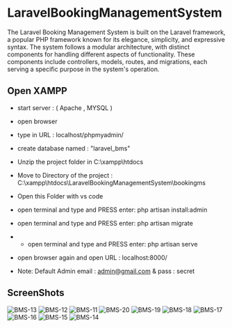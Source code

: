 # LaravelBookingManagementSystem
 The Laravel Booking Management System is built on the Laravel framework, a popular PHP framework known for its elegance, simplicity, and expressive syntax. The system follows a modular architecture, with distinct components for handling different aspects of functionality. These components include controllers, models, routes, and migrations, each serving a specific purpose in the system's operation.

## Open XAMPP 
* start server : ( Apache , MYSQL )
* open browser
* type in URL : localhost/phpmyadmin/
* create database named : "laravel_bms"

* Unzip the project folder in C:\xampp\htdocs
* Move to Directory of the project : C:\xampp\htdocs\LaravelBookingManagementSystem\bookingms 
* Open this Folder with vs code

* open terminal and type and PRESS enter: php artisan install:admin
* open terminal and type and PRESS enter: php artisan migrate
* * open terminal and type and PRESS enter: php artisan serve
* open browser again and open URL : localhost:8000/

* Note: Default Admin email : admin@gmail.com  &  pass : secret

## ScreenShots

![BMS-13](https://github.com/user-attachments/assets/c3dc545d-c24a-4768-85b8-605806d479d8)
![BMS-12](https://github.com/user-attachments/assets/d526ce72-70a5-4d17-b586-b4d6914b7157)
![BMS-11](https://github.com/user-attachments/assets/f9a4ff1f-e5c6-48b6-901f-e87ff41db812)
![BMS-20](https://github.com/user-attachments/assets/9619a0c0-4c67-4860-91a3-f9e3363284d3)
![BMS-19](https://github.com/user-attachments/assets/731191e2-90d8-4d72-90d4-58bcbdbe1864)
![BMS-18](https://github.com/user-attachments/assets/c73962e4-6f61-454b-aef2-86563781a269)
![BMS-17](https://github.com/user-attachments/assets/f7b4a532-1530-468f-acd3-822033734312)
![BMS-16](https://github.com/user-attachments/assets/4263e70b-ce12-4e0b-98a4-9f3b3875236e)
![BMS-15](https://github.com/user-attachments/assets/6a4b6a1d-281e-4f12-b95c-e14d70dd9ef1)
![BMS-14](https://github.com/user-attachments/assets/2c250975-edbb-49c5-8f79-98c3e79587de)

